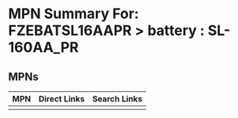



# MPN Summary For: FZEBATSL16AAPR > battery : SL-160AA_PR

## MPNs
  

|MPN|Direct Links|Search Links|
| :--- | :--- | :--- |
||||
